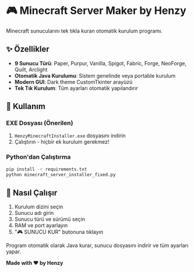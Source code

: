 # 🎮 Minecraft Server Maker by Henzy

Minecraft sunucularını tek tıkla kuran otomatik kurulum programı.

## ✨ Özellikler

- **9 Sunucu Türü**: Paper, Purpur, Vanilla, Spigot, Fabric, Forge, NeoForge, Quilt, Arclight
- **Otomatik Java Kurulumu**: Sistem genelinde veya portable kurulum
- **Modern GUI**: Dark theme CustomTkinter arayüzü
- **Tek Tık Kurulum**: Tüm ayarları otomatik yapılandırır

## 🚀 Kullanım

### EXE Dosyası (Önerilen)
1. `HenzyMinecraftInstaller.exe` dosyasını indirin
2. Çalıştırın - hiçbir ek kurulum gerekmez!

### Python'dan Çalıştırma
```bash
pip install -r requirements.txt
python minecraft_server_installer_fixed.py
```

## 🎯 Nasıl Çalışır

1. Kurulum dizini seçin
2. Sunucu adı girin
3. Sunucu türü ve sürümü seçin
4. RAM ve port ayarlayın
5. "🎮 SUNUCU KUR" butonuna tıklayın

Program otomatik olarak Java kurar, sunucu dosyasını indirir ve tüm ayarları yapar.


**Made with ❤️ by Henzy**
